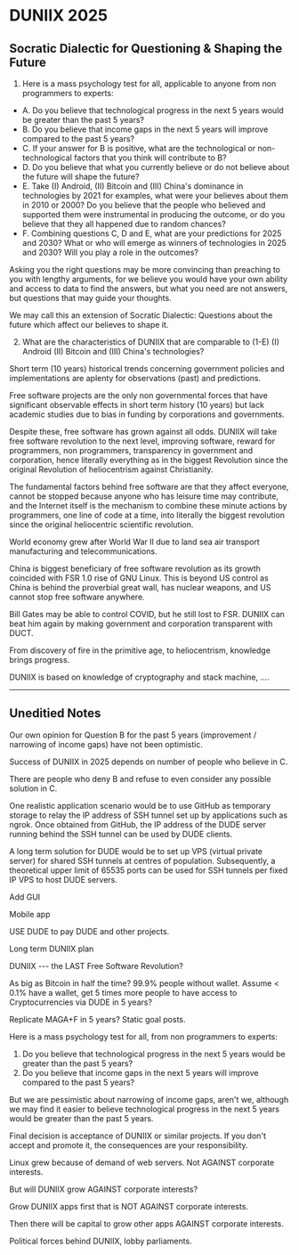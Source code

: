 # DUNIIX 2025

## Socratic Dialectic for Questioning & Shaping the Future

1. Here is a mass psychology test for all, applicable to anyone from non programmers to experts:

- A. Do you believe that technological progress in the next 5 years would be greater than the past 5 years?
- B. Do you believe that income gaps in the next 5 years will improve compared to the past 5 years?
- C. If your answer for B is positive, what are the technological or non-technological factors that you think will contribute to B?
- D. Do you believe that what you currently believe or do not believe about the future will shape the future?
- E. Take (I) Android, (II) Bitcoin and (III) China's dominance in technologies by 2021 for examples, what were your believes about them in 2010 or 2000? Do you believe that the people who believed and supported them were instrumental in producing the outcome, or do you believe that they all happened due to random chances?
- F. Combining questions C, D and E, what are your predictions for 2025 and 2030? What or who will emerge as winners of technologies in 2025 and 2030? Will you play a role in the outcomes?

Asking you the right questions may be more convincing than preaching to you with lengthy arguments, for we believe you would have your own ability and access to data to find the answers, but what you need are not answers, but questions that may guide your thoughts. 

We may call this an extension of Socratic Dialectic: Questions about the future which affect our believes to shape it.


2. What are the characteristics of DUNIIX that are comparable to (1-E) (I) Android (II) Bitcoin and (III) China's technologies?

Short term (10 years) historical trends concerning government policies and implementations are aplenty for observations (past) and predictions. 

Free software projects are the only non governmental forces that have significant observable effects in short term history (10 years) but lack academic studies due to bias in funding by corporations and governments. 

Despite these, free software has grown against all odds. DUNIIX will take free software revolution to the next level, improving software, reward for programmers, non programmers, transparency in government and corporation, hence literally everything as in the biggest Revolution since the original Revolution of heliocentrism against Christianity.

The fundamental factors behind free software are that they affect everyone, cannot be stopped because anyone who has leisure time may contribute, and the Internet itself is the mechanism to combine these minute actions by programmers, one line of code at a time, into literally the biggest revolution since the original heliocentric scientific revolution.

World economy grew after World War II due to land sea air transport manufacturing and telecommunications.

China is biggest beneficiary of free software revolution as its growth coincided with FSR 1.0 rise of GNU Linux. This is beyond US control as China is behind the proverbial great wall, has nuclear weapons, and US cannot stop free software anywhere.

Bill Gates may be able to control COVID, but he still lost to FSR. DUNIIX can beat him again by making government and corporation transparent with DUCT. 

From discovery of fire in the primitive age, to heliocentrism, knowledge brings progress.

DUNIIX is based on knowledge of cryptography and stack machine, ....

<hr>

## Uneditied Notes

Our own opinion for Question B for the past 5 years (improvement / narrowing of income gaps) have not been optimistic.

Success of DUNIIX in 2025 depends on number of people who believe in C.

There are people who deny B and refuse to even consider any possible solution in C.

One realistic application scenario would be to use GitHub as temporary storage to relay the IP address of SSH tunnel set up by applications such as ngrok. Once obtained from GitHub, the IP address of the DUDE server running behind the SSH tunnel can be used by DUDE clients. 

A long term solution for DUDE would be to set up VPS (virtual private server) for shared SSH tunnels at centres of population. Subsequently, a theoretical upper limit of 65535 ports can be used for SSH tunnels per fixed IP VPS to host DUDE servers.

Add GUI

Mobile app

USE DUDE to pay DUDE and other projects.

Long term DUNIIX plan

DUNIIX --- the LAST Free Software Revolution?

As big as Bitcoin in half the time? 99.9% people without wallet. Assume < 0.1% have a wallet, get 5 times more people to have access to Cryptocurrencies via DUDE in 5 years?

Replicate MAGA+F in 5 years? Static goal posts.

Here is a mass psychology test for all, from non programmers to experts:

1. Do you believe that technological progress in the next 5 years would be greater than the past 5 years?
2. Do you believe that income gaps in the next 5 years will improve compared to the past 5 years?

But we are pessimistic about narrowing of income gaps, aren't we, although we may find it easier to believe technological progress in the next 5 years would be greater than the past 5 years.

Final decision is acceptance of DUNIIX or similar projects. If you don't accept and promote it, the consequences are your responsibility.

Linux grew because of demand of web servers. Not AGAINST corporate interests.

But will DUNIIX grow AGAINST corporate interests?

Grow DUNIIX apps first that is NOT AGAINST corporate interests.

Then there will be capital to grow other apps AGAINST corporate interests.

Political forces behind DUNIIX, lobby parliaments. 


